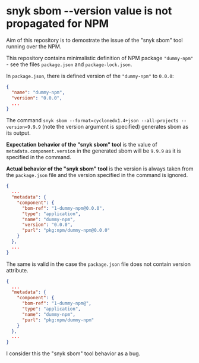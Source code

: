 # snyk sbom --version value is not propagated for NPM

Aim of this repository is to demostrate the issue of the "snyk sbom" tool running over the NPM.

This repository contains minimalistic definition of  NPM package `"dummy-npm"` - see the files `package.json` and `package-lock.json`.

In `package.json`, there is defined version of the `"dummy-npm"` to `0.0.0`:

```json
{
  "name": "dummy-npm",
  "version": "0.0.0",
  ...
}
```

The command `snyk sbom --format=cyclonedx1.4+json --all-projects --version=9.9.9` (note the version argument is specified) generates sbom as its output.

**Expectation behavior of the "snyk sbom" tool** is the value of `metadata.component.version` in the generated sbom will be `9.9.9` as it is specified in the command.

**Actual behavior of the "snyk sbom" tool** is the version is always taken from the  `package.json` file and the version specified in the command is ignored.

```json
{
  ...
  "metadata": {
    "component": {
      "bom-ref": "1-dummy-npm@0.0.0",
      "type": "application",
      "name": "dummy-npm",
      "version": "0.0.0",
      "purl": "pkg:npm/dummy-npm@0.0.0"
    }
  },
  ...
}
```

The same is valid in the case the `package.json` file does not contain version attribute.

```json
{
  ...
  "metadata": {
    "component": {
      "bom-ref": "1-dummy-npm@",
      "type": "application",
      "name": "dummy-npm",
      "purl": "pkg:npm/dummy-npm"
    }
  },
  ...
}
```

I consider this the "snyk sbom" tool behavior as a bug.
